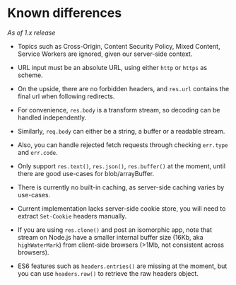 
Known differences
=================

*As of 1.x release*

- Topics such as Cross-Origin, Content Security Policy, Mixed Content, Service Workers are ignored, given our server-side context.

- URL input must be an absolute URL, using either `http` or `https` as scheme.

- On the upside, there are no forbidden headers, and `res.url` contains the final url when following redirects.

- For convenience, `res.body` is a transform stream, so decoding can be handled independently.

- Similarly, `req.body` can either be a string, a buffer or a readable stream.

- Also, you can handle rejected fetch requests through checking `err.type` and `err.code`.

- Only support `res.text()`, `res.json()`, `res.buffer()` at the moment, until there are good use-cases for blob/arrayBuffer.

- There is currently no built-in caching, as server-side caching varies by use-cases.

- Current implementation lacks server-side cookie store, you will need to extract `Set-Cookie` headers manually.

- If you are using `res.clone()` and post an isomorphic app, note that stream on Node.js have a smaller internal buffer size (16Kb, aka `highWaterMark`) from client-side browsers (>1Mb, not consistent across browsers).

- ES6 features such as `headers.entries()` are missing at the moment, but you can use `headers.raw()` to retrieve the raw headers object.
